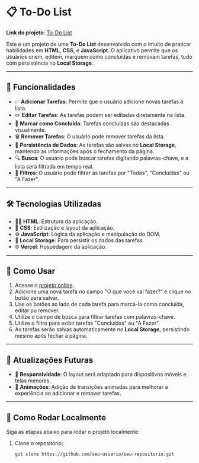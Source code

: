# 📋 To-Do List

**Link do projeto**: [To-Do List](https://todo-list-henna-nine-15.vercel.app/)

Este é um projeto de uma **To-Do List** desenvolvido com o intuito de praticar habilidades em **HTML**, **CSS**, e **JavaScript**. O aplicativo permite que os usuários criem, editem, marquem como concluídas e removam tarefas, tudo com persistência no **Local Storage**.

---

## 🚀 Funcionalidades

- ✅ **Adicionar Tarefas**: Permite que o usuário adicione novas tarefas à lista.
- ✏️ **Editar Tarefas**: As tarefas podem ser editadas diretamente na lista.
- 🔄 **Marcar como Concluída**: Tarefas concluídas são destacadas visualmente.
- 🗑️ **Remover Tarefas**: O usuário pode remover tarefas da lista.
- 💾 **Persistência de Dados**: As tarefas são salvas no **Local Storage**, mantendo as informações após o fechamento da página.
- 🔍 **Busca**: O usuário pode buscar tarefas digitando palavras-chave, e a lista será filtrada em tempo real.
- 🔄 **Filtros**: O usuário pode filtrar as tarefas por "Todas", "Concluídas" ou "A Fazer".

---

## 🛠️ Tecnologias Utilizadas

- 🧑‍💻 **HTML**: Estrutura da aplicação.
- 🎨 **CSS**: Estilização e layout da aplicação.
- ⚙️ **JavaScript**: Lógica da aplicação e manipulação do DOM.
- 💾 **Local Storage**: Para persistir os dados das tarefas.
- 🌐 **Vercel**: Hospedagem da aplicação.

---

## 🔧 Como Usar

1. Acesse o [projeto online](https://todo-list-henna-nine-15.vercel.app/).
2. Adicione uma nova tarefa no campo "O que você vai fazer?" e clique no botão para salvar.
3. Use os botões ao lado de cada tarefa para marcá-la como concluída, editar ou remover.
4. Utilize o campo de busca para filtrar tarefas com palavras-chave.
5. Utilize o filtro para exibir tarefas "Concluídas" ou "A Fazer".
6. As tarefas serão salvas automaticamente no **Local Storage**, persistindo mesmo após fechar a página.

---

## 🔮 Atualizações Futuras

- 📱 **Responsividade**: O layout será adaptado para dispositivos móveis e telas menores.
- 🎥 **Animações**: Adição de transições animadas para melhorar a experiência ao adicionar e remover tarefas.

---

## 📂 Como Rodar Localmente

Siga as etapas abaixo para rodar o projeto localmente:

1. Clone o repositório:
   ```bash
   git clone https://github.com/seu-usuario/seu-repositorio.git
